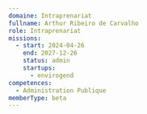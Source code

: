 ```yaml
---
domaine: Intraprenariat
fullname: Arthur Ribeiro de Carvalho
role: Intraprenariat
missions:
  - start: 2024-04-26
    end: 2027-12-26
    status: admin
    startups:
      - envirogend
competences:
  - Administration Publique
memberType: beta
---
```

